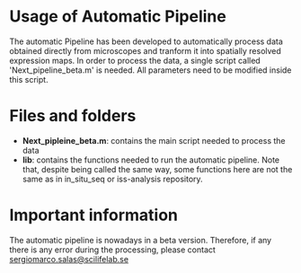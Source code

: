 # Usage of Automatic Pipeline
The automatic Pipeline has been developed to automatically process data obtained directly from microscopes and tranform it into spatially resolved expression maps. 
In order to process the data, a single script called 'Next_pipeline_beta.m' is needed. All parameters need to be modified inside this script. 

# Files and folders
- **Next_pipleine_beta.m**: contains the main script needed to process the data
- **lib**: contains the functions needed to run the automatic pipeline. Note that, despite being called the same way, some functions here are not the same as in in_situ_seq or iss-analysis repository. 

# Important information
The automatic pipeline is nowadays in a beta version. Therefore, if any there is any error during the processing, please contact sergiomarco.salas@scilifelab.se

